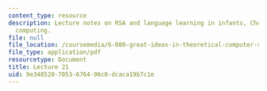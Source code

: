 ```yaml
---
content_type: resource
description: Lecture notes on RSA and language learning in infants, Chomsky, and quantum
  computing.
file: null
file_location: /coursemedia/6-080-great-ideas-in-theoretical-computer-science-spring-2008/9e3485207053676496c0dcaca19b7c1e_lec21.pdf
file_type: application/pdf
resourcetype: Document
title: Lecture 21
uid: 9e348520-7053-6764-96c0-dcaca19b7c1e
---
```

